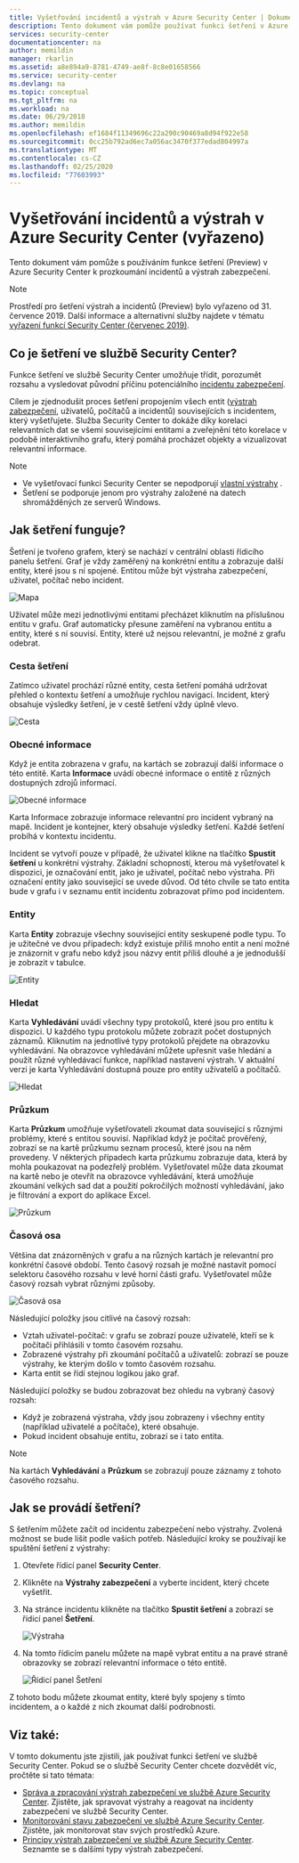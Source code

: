 ```yaml
---
title: Vyšetřování incidentů a výstrah v Azure Security Center | Dokumentace Microsoftu
description: Tento dokument vám pomůže používat funkci šetření v Azure Security Center k vyšetřování výstrah a incidentů zabezpečení.
services: security-center
documentationcenter: na
author: memildin
manager: rkarlin
ms.assetid: a8e894a9-8781-4749-ae8f-8c8e01658566
ms.service: security-center
ms.devlang: na
ms.topic: conceptual
ms.tgt_pltfrm: na
ms.workload: na
ms.date: 06/29/2018
ms.author: memildin
ms.openlocfilehash: ef1684f11349696c22a290c90469a8d94f922e58
ms.sourcegitcommit: 0cc25b792ad6ec7a056ac3470f377edad804997a
ms.translationtype: MT
ms.contentlocale: cs-CZ
ms.lasthandoff: 02/25/2020
ms.locfileid: "77603993"
---
```

# <a name="investigate-incidents-and-alerts-in-azure-security-center-retired"></a>Vyšetřování incidentů a výstrah v Azure Security Center (vyřazeno)
Tento dokument vám pomůže s používáním funkce šetření (Preview) v Azure Security Center k prozkoumání incidentů a výstrah zabezpečení.

> [!NOTE]
> Prostředí pro šetření výstrah a incidentů (Preview) bylo vyřazeno od 31. července 2019. Další informace a alternativní služby najdete v tématu [vyřazení funkcí Security Center (červenec 2019)](security-center-features-retirement-july2019.md#menu_investigate).

## <a name="what-is-investigation-in-security-center"></a>Co je šetření ve službě Security Center?
Funkce šetření ve službě Security Center umožňuje třídit, porozumět rozsahu a vysledovat původní příčinu potenciálního [incidentu zabezpečení](https://docs.microsoft.com/azure/security-center/security-center-incident).

Cílem je zjednodušit proces šetření propojením všech entit ([výstrah zabezpečení](https://docs.microsoft.com/azure/security-center/security-center-alerts-type), uživatelů, počítačů a incidentů) souvisejících s incidentem, který vyšetřujete.  Služba Security Center to dokáže díky korelaci relevantních dat se všemi souvisejícími entitami a zveřejnění této korelace v podobě interaktivního grafu, který pomáhá procházet objekty a vizualizovat relevantní informace.


> [!NOTE]
> * Ve vyšetřovací funkci Security Center se nepodporují [vlastní výstrahy](security-center-custom-alert.md) .
> * Šetření se podporuje jenom pro výstrahy založené na datech shromážděných ze serverů Windows.


## <a name="how-investigation-works"></a>Jak šetření funguje?
Šetření je tvořeno grafem, který se nachází v centrální oblasti řídicího panelu šetření. Graf je vždy zaměřený na konkrétní entitu a zobrazuje další entity, které jsou s ní spojené. Entitou může být výstraha zabezpečení, uživatel, počítač nebo incident.

![Mapa](./media/security-center-investigation/security-center-investigation-fig1.png)

Uživatel může mezi jednotlivými entitami přecházet kliknutím na příslušnou entitu v grafu. Graf automaticky přesune zaměření na vybranou entitu a entity, které s ní souvisí. Entity, které už nejsou relevantní, je možné z grafu odebrat.

### <a name="investigation-path"></a>Cesta šetření
Zatímco uživatel prochází různé entity, cesta šetření pomáhá udržovat přehled o kontextu šetření a umožňuje rychlou navigaci. Incident, který obsahuje výsledky šetření, je v cestě šetření vždy úplně vlevo.

![Cesta](./media/security-center-investigation/security-center-investigation-fig2.png)

### <a name="general-information"></a>Obecné informace
Když je entita zobrazena v grafu, na kartách se zobrazují další informace o této entitě. Karta **Informace** uvádí obecné informace o entitě z různých dostupných zdrojů informací.

![Obecné informace](./media/security-center-investigation/security-center-investigation-fig3.png)

Karta Informace zobrazuje informace relevantní pro incident vybraný na mapě. Incident je kontejner, který obsahuje výsledky šetření. Každé šetření probíhá v kontextu incidentu.

Incident se vytvoří pouze v případě, že uživatel klikne na tlačítko **Spustit šetření** u konkrétní výstrahy. Základní schopností, kterou má vyšetřovatel k dispozici, je označování entit, jako je uživatel, počítač nebo výstraha. Při označení entity jako související se uvede důvod. Od této chvíle se tato entita bude v grafu i v seznamu entit incidentu zobrazovat přímo pod incidentem.

### <a name="entities"></a>Entity

Karta **Entity** zobrazuje všechny související entity seskupené podle typu. To je užitečné ve dvou případech: když existuje příliš mnoho entit a není možné je znázornit v grafu nebo když jsou názvy entit příliš dlouhé a je jednodušší je zobrazit v tabulce.

![Entity](./media/security-center-investigation/security-center-investigation-fig4.png)

### <a name="search"></a>Hledat

Karta **Vyhledávání** uvádí všechny typy protokolů, které jsou pro entitu k dispozici. U každého typu protokolu můžete zobrazit počet dostupných záznamů. Kliknutím na jednotlivé typy protokolů přejdete na obrazovku vyhledávání. Na obrazovce vyhledávání můžete upřesnit vaše hledání a použít různé vyhledávací funkce, například nastavení výstrah. V aktuální verzi je karta Vyhledávání dostupná pouze pro entity uživatelů a počítačů.

![Hledat](./media/security-center-investigation/security-center-investigation-fig5.png)

### <a name="exploration"></a>Průzkum

Karta **Průzkum** umožňuje vyšetřovateli zkoumat data související s různými problémy, které s entitou souvisí. Například když je počítač prověřený, zobrazí se na kartě průzkumu seznam procesů, které jsou na něm provedeny. V některých případech karta průzkumu zobrazuje data, která by mohla poukazovat na podezřelý problém. Vyšetřovatel může data zkoumat na kartě nebo je otevřít na obrazovce vyhledávání, která umožňuje zkoumání velkých sad dat a použití pokročilých možností vyhledávání, jako je filtrování a export do aplikace Excel.

![Průzkum](./media/security-center-investigation/security-center-investigation-fig6.png)

### <a name="timeline"></a>Časová osa

Většina dat znázorněných v grafu a na různých kartách je relevantní pro konkrétní časové období. Tento časový rozsah je možné nastavit pomocí selektoru časového rozsahu v levé horní části grafu. Vyšetřovatel může časový rozsah vybrat různými způsoby.

![Časová osa](./media/security-center-investigation/security-center-investigation-fig7.png)

Následující položky jsou citlivé na časový rozsah:

- Vztah uživatel-počítač: v grafu se zobrazí pouze uživatelé, kteří se k počítači přihlásili v tomto časovém rozsahu.
- Zobrazené výstrahy při zkoumání počítačů a uživatelů: zobrazí se pouze výstrahy, ke kterým došlo v tomto časovém rozsahu.
- Karta entit se řídí stejnou logikou jako graf.

Následující položky se budou zobrazovat bez ohledu na vybraný časový rozsah:

- Když je zobrazená výstraha, vždy jsou zobrazeny i všechny entity (například uživatelé a počítače), které obsahuje.
- Pokud incident obsahuje entitu, zobrazí se i tato entita.

> [!NOTE]
> Na kartách **Vyhledávání** a **Průzkum** se zobrazují pouze záznamy z tohoto časového rozsahu.

## <a name="how-to-perform-an-investigation"></a>Jak se provádí šetření?

S šetřením můžete začít od incidentu zabezpečení nebo výstrahy. Zvolená možnost se bude lišit podle vašich potřeb. Následující kroky se používají ke spuštění šetření z výstrahy:

1.  Otevřete řídicí panel **Security Center**.
2.  Klikněte na **Výstrahy zabezpečení** a vyberte incident, který chcete vyšetřit.
3.  Na stránce incidentu klikněte na tlačítko **Spustit šetření** a zobrazí se řídicí panel **Šetření**.

    ![Výstraha](./media/security-center-investigation/security-center-investigation-fig8.png)

4. Na tomto řídicím panelu můžete na mapě vybrat entitu a na pravé straně obrazovky se zobrazí relevantní informace o této entitě.

    ![Řídicí panel Šetření](./media/security-center-investigation/security-center-investigation-fig9.png)

Z tohoto bodu můžete zkoumat entity, které byly spojeny s tímto incidentem, a o každé z nich zkoumat další podrobnosti.

## <a name="see-also"></a>Viz také:
V tomto dokumentu jste zjistili, jak používat funkci šetření ve službě Security Center. Pokud se o službě Security Center chcete dozvědět víc, pročtěte si tato témata:

* [Správa a zpracování výstrah zabezpečení ve službě Azure Security Center](https://docs.microsoft.com/azure/security-center/security-center-managing-and-responding-alerts). Zjistěte, jak spravovat výstrahy a reagovat na incidenty zabezpečení ve službě Security Center.
* [Monitorování stavu zabezpečení ve službě Azure Security Center](security-center-monitoring.md). Zjistěte, jak monitorovat stav svých prostředků Azure.
* [Principy výstrah zabezpečení ve službě Azure Security Center](https://docs.microsoft.com/azure/security-center/security-center-alerts-type). Seznamte se s dalšími typy výstrah zabezpečení.